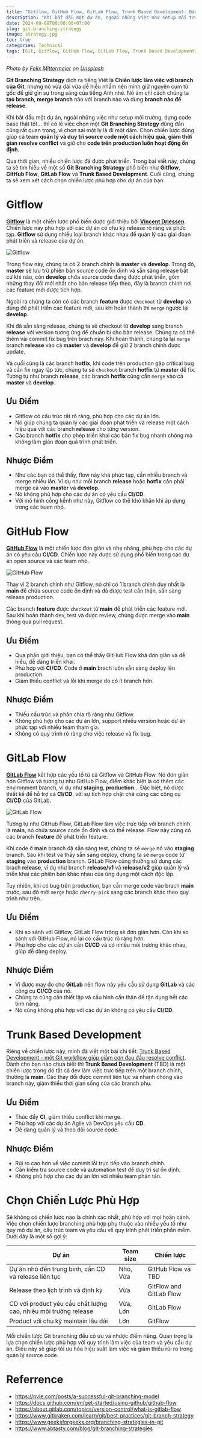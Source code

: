 ```yaml
---
title: "Gitflow, GitHub Flow, GitLab Flow, Trunk Based Development: Đâu mới là Git Branching Strategy chân ái?"
description: "Khi bắt đầu một dự án, ngoài những việc như setup môi trường, dựng code base thật tốt... thì có lẽ việc chọn một Git Branching Strategy đúng đắn cũng rất quan trọng, vì chọn sai một ly là đi một dặm."
date: 2024-09-08T00:00:00+07:00
slug: git-branching-strategy
image: strategy.jpg
toc: true
categories: Technical
tags: [Git, Gitflow, GitHub Flow, GitLab Flow, Trunk Based Development]
---
```


*Photo by [Felix Mittermeier](https://unsplash.com/fr/@felix_mittermeier?utm_content=creditCopyText&utm_medium=referral&utm_source=unsplash) on [Unsplash](https://unsplash.com/fr/photos/pieces-dechecs-sur-lechiquier-nAjil1z3eLk?utm_content=creditCopyText&utm_medium=referral&utm_source=unsplash)*

**Git Branching Strategy** dịch ra tiếng Việt là **Chiến lược làm việc với branch của Git**, nhưng nó vừa dài vừa dễ hiểu nhầm nên mình giữ nguyên cụm từ gốc để giữ gìn sự trong sáng của tiếng Anh nhé. Nó ám chỉ cách chúng ta **tạo branch**, **merge branch** nào với branch nào và dùng **branch nào để release**.

Khi bắt đầu một dự án, ngoài những việc như setup môi trường, dựng code base thật tốt... thì có lẽ việc chọn một **Git Branching Strategy** đúng đắn cũng rất quan trọng, vì chọn sai một ly là đi một dặm. Chọn chiến lược đúng giúp cả team **quản lý và duy trì source code một cách hiệu quả**, **giảm thời gian resolve conflict** và giữ cho **code trên production luôn hoạt động ổn định**.

Qua thời gian, nhiều chiến lược đã được phát triển. Trong bài viết này, chúng ta sẽ tìm hiểu về một số **Git Branching Strategy** phổ biến như **Gitflow**, **GitHub Flow**, **GitLab Flow** và **Trunk Based Development**. Cuối cùng, chúng ta sẽ xem xét cách chọn chiến lược phù hợp cho dự án của bạn.

# Gitflow

[**Gitflow**](https://nvie.com/posts/a-successful-git-branching-model) là một chiến lược phổ biến được giới thiệu bởi [**Vincent Driessen**](https://nvie.com/about). Chiến lược này phù hợp với các dự án có chu kỳ release rõ ràng và phức tạp. **Gitflow** sử dụng nhiều loại branch khác nhau để quản lý các giai đoạn phát triển và release của dự án.

![Gitflow](https://nvie.com/img/git-model@2x.png)

Trong flow này, chúng ta có 2 branch chính là **master** và **develop**. Trong đó, **master** sẽ lưu trữ phiên bản source code ổn định và sẵn sàng release bất cứ khi nào, còn **develop** chứa source code đang được phát triển, gồm những thay đổi mới nhất cho bản release tiếp theo, đây là branch chính nơi các feature mới được tích hợp.

Ngoài ra chúng ta còn có các branch **feature** được `checkout` từ **develop** và dùng để phát triển các feature mới, sau khi hoàn thành thì `merge` ngược lại **develop**.

Khi đã sẵn sàng release, chúng ta sẽ checkout từ **develop** sang branch **release** với version tương ứng để chuẩn bị cho bản release. Chúng ta có thể thêm vài commit fix bug trên brach này. Khi hoàn thành, chúng ta lại `merge` branch **release** vào cả **master** và **develop** để giữ 2 branch chính được update.

Và cuối cùng là các branch **hotfix**, khi code trên production gặp critical bug và cần fix ngay lập tức, chúng ta sẽ `checkout` branch **hotfix** từ **master** để fix. Tương tự như branch **release**, các branch **hotfix** cũng cần `merge` vào cả **master** và **develop**.

## Ưu Điểm

* Gitflow có cấu trúc rất rõ ràng, phù hợp cho các dự án lớn.
* Nó giúp chúng ta quản lý các giai đoạn phát triển và release một cách hiệu quả với các branch **release** cho từng version.
* Các branch **hotfix** cho phép triển khai các bản fix bug nhanh chóng mà không làm gián đoạn quá trình phát triển.

## Nhược Điểm

* Như các bạn có thể thấy, flow này khá phức tạp, cần nhiều branch và merge nhiều lần. Ví dụ như mỗi branch **release** hoặc **hotfix** cần phải merge cả vào **master** và **develop**.
* Nó không phù hợp cho các dự án có yêu cầu **CI/CD**.
* Với mô hình cồng kềnh như này, Gitflow có thể khó khăn khi áp dụng trong các team nhỏ.

# GitHub Flow

[**GitHub Flow**](https://docs.github.com/en/get-started/using-github/github-flow) là một chiến lược đơn giản và nhẹ nhàng, phù hợp cho các dự án có yêu cầu **CI/CD**. Chiến lược này được sử dụng phổ biến trong các dự án open source và các team nhỏ.

![GitHub Flow](github_flow.png)

Thay vì 2 branch chính như Gitflow, nó chỉ có 1 branch chính duy nhất là **main** để chứa source code ổn định và đã được test cẩn thận, sẵn sàng release production.

Các branch **feature** được `checkout` từ **main** để phát triển các feature mới. Sau khi hoàn thành dev, test và được review, chúng được merge vào **main** thông qua pull request.

## Ưu Điểm

* Qua phần giới thiệu, bạn có thể thấy GitHub Flow khá đơn giản và dễ hiểu, dễ dàng triển khai.
* Phù hợp với **CI/CD**. Code ở **main** brach luôn sẵn sàng deploy lên production.
* Giảm thiểu conflict và lỗi khi merge do có ít branch hơn.

## Nhược Điểm

* Thiếu cấu trúc và phân chia rõ ràng như Gitflow.
* Không phù hợp cho các dự án lớn, support nhiều version hoặc dự án phức tạp với nhiều team tham gia.
* Không có quy trình rõ ràng cho việc release và fix bug.

# GitLab Flow

[**GitLab Flow**](https://about.gitlab.com/topics/version-control/what-is-gitlab-flow) kết hợp các yếu tố từ cả Gitflow và GitHub Flow. Nó đơn giản hơn Gitflow và tương tự như GitHub Flow, điểm khác biệt là có thêm các environment branch, ví dụ như **staging**, **production**... Đặc biệt, nó được thiết kế để hỗ trợ cả **CI/CD**, với sự tích hợp chặt chẽ cùng các công cụ **CI/CD** của GitLab.

![GitLab Flow](gitlab_flow.png)

Tương tự như GitHub Flow, GitLab Flow làm việc trực tiếp với branch chính là **main**, nó chứa source code ổn định và có thể release. Flow này cũng có các branch **feature** để phát triển feature.

Khi code ở **main** branch đã sẵn sàng test, chúng ta sẽ `merge` nó vào **staging** branch. Sau khi test và thấy sẵn sàng deploy, chúng ta sẽ `merge` code từ **staging** vào **production** branch. GitLab Flow cũng thường sử dụng các brach **release**, ví dụ như branch **release/v1** và **release/v2** giúp quản lý và triển khai các phiên bản khác nhau của ứng dụng một cách độc lập.

Tuy nhiên, khi có bug trên production, bạn cần merge code vào brach **main** trước, sau đó mới `merge` hoặc `cherry-pick` sang các branch khác theo quy trình như trên.

## Ưu Điểm

* Khi so sánh với Gitflow, GitLab Flow trông sẽ đơn giản hơn. Còn khi so sánh với GitHub Flow, nó lại có cấu trúc rõ ràng hơn.
* Phù hợp cho các dự án cần **CI/CD** và có nhiều môi trường khác nhau, giúp dễ dàng deploy.

## Nhược Điểm

* Vì được may đo cho **GitLab** nên flow này yêu cầu sử dụng **GitLab** và các công cụ **CI/CD** của nó.
* Chúng ta cũng cần thiết lập và cấu hình cẩn thận để tận dụng hết các tính năng.
* Nó cũng không phù hợp với các dự án không có yêu cầu **CI/CD**.

# Trunk Based Development

Riêng về chiến lược này, mình đã viết một bài chi tiết: [Trunk Based Development - một Git workflow giúp giảm cơn đau đầu resolve conflict](../trunk-based-development). Dành cho bạn nào chưa biết thì **Trunk Based Development** (TBD) là một chiến lược trong đó tất cả dev làm việc trực tiếp trên một branch chính, thường là **main**. Các thay đổi được commit liên tục và nhanh chóng vào branch này, giảm thiểu thời gian sống của các branch phụ.

## Ưu Điểm

* Thúc đẩy **CI**, giảm thiểu conflict khi merge.
* Phù hợp với các dự án Agile và DevOps yêu cầu **CD**.
* Dễ dàng quản lý và theo dõi source code.

## Nhược Điểm

* Rủi ro cao hơn về việc commit lỗi trực tiếp vào branch chính.
* Cần kiểm tra source code và automation test để duy trì sự ổn định.
* Không phù hợp cho các dự án lớn với nhiều team phân tán.

# Chọn Chiến Lược Phù Hợp

Sẽ không có chiến lược nào là chính xác nhất, phù hợp với mọi hoàn cảnh. Việc chọn chiến lược branching phù hợp phụ thuộc vào nhiều yếu tố như quy mô dự án, cấu trúc team và yêu cầu về quy trình phát triển phần mềm. Dưới đây là một số gợi ý:

| Dự án | Team size | Chiến lược |
| -------- | -------- | -------- |
| Dự án nhỏ đến trung bình, cần CD và release liên tục | Nhỏ, Vừa | GitHub Flow và TBD |
| Release theo lịch trình và định kỳ | Vừa | GitFlow and GitLab Flow |
| CD với product yêu cầu chất lượng cao, nhiều môi trường release | Vừa, Lớn | GitLab Flow |
| Product với chu kỳ maintain lâu dài | Lớn | GitFlow |

Mỗi chiến lược Git branching đều có ưu và nhược điểm riêng. Quan trọng là lựa chọn chiến lược phù hợp với quy trình làm việc của team và yêu cầu dự án. Điều này sẽ giúp tối ưu hóa hiệu suất làm việc và giảm thiểu rủi ro trong quản lý source code.

# Referrence

* https://nvie.com/posts/a-successful-git-branching-model
* https://docs.github.com/en/get-started/using-github/github-flow
* https://about.gitlab.com/topics/version-control/what-is-gitlab-flow
* https://www.gitkraken.com/learn/git/best-practices/git-branch-strategy
* https://www.geeksforgeeks.org/branching-strategies-in-git
* https://www.abtasty.com/blog/git-branching-strategies
